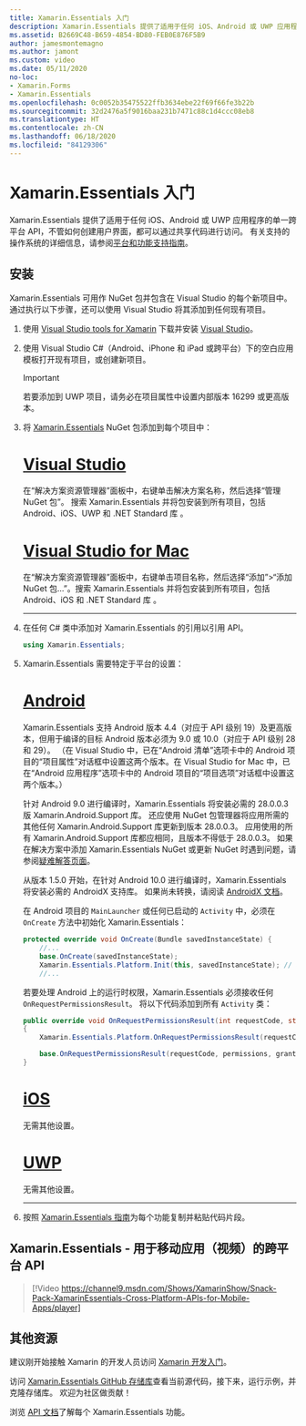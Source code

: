 ```yaml
---
title: Xamarin.Essentials 入门
description: Xamarin.Essentials 提供了适用于任何 iOS、Android 或 UWP 应用程序的单一跨平台 API，不管如何创建用户界面，都可以通过共享代码进行访问。
ms.assetid: B2669C48-B659-4854-BD80-FEB0E876F5B9
author: jamesmontemagno
ms.author: jamont
ms.custom: video
ms.date: 05/11/2020
no-loc:
- Xamarin.Forms
- Xamarin.Essentials
ms.openlocfilehash: 0c0052b35475522ffb3634ebe22f69f66fe3b22b
ms.sourcegitcommit: 32d2476a5f9016baa231b7471c88c1d4ccc08eb8
ms.translationtype: HT
ms.contentlocale: zh-CN
ms.lasthandoff: 06/18/2020
ms.locfileid: "84129306"
---
```

# <a name="get-started-with-xamarinessentials"></a>Xamarin.Essentials 入门

Xamarin.Essentials 提供了适用于任何 iOS、Android 或 UWP 应用程序的单一跨平台 API，不管如何创建用户界面，都可以通过共享代码进行访问。 有关支持的操作系统的详细信息，请参阅[平台和功能支持指南](platform-feature-support.md)。

## <a name="installation"></a>安装

Xamarin.Essentials 可用作 NuGet 包并包含在 Visual Studio 的每个新项目中。 通过执行以下步骤，还可以使用 Visual Studio 将其添加到任何现有项目。

1. 使用 [Visual Studio tools for Xamarin](~/get-started/installation/index.md) 下载并安装 [Visual Studio](https://visualstudio.microsoft.com/)。

2. 使用 Visual Studio C#（Android、iPhone 和 iPad 或跨平台）下的空白应用模板打开现有项目，或创建新项目。

    > [!IMPORTANT]
    > 若要添加到 UWP 项目，请务必在项目属性中设置内部版本 16299 或更高版本。

3. 将 [Xamarin.Essentials](https://www.nuget.org/packages/Xamarin.Essentials/) NuGet 包添加到每个项目中：

    <!--markdownlint-disable MD023 -->
    # <a name="visual-studio"></a>[Visual Studio](#tab/windows)

    在“解决方案资源管理器”面板中，右键单击解决方案名称，然后选择“管理 NuGet 包”。 搜索 Xamarin.Essentials 并将包安装到所有项目，包括 Android、iOS、UWP 和 .NET Standard 库 。

    # <a name="visual-studio-for-mac"></a>[Visual Studio for Mac](#tab/macos)

    在“解决方案资源管理器”面板中，右键单击项目名称，然后选择“添加”>“添加 NuGet 包...”。搜索 Xamarin.Essentials 并将包安装到所有项目，包括 Android、iOS 和 .NET Standard 库 。

    -----

4. 在任何 C# 类中添加对 Xamarin.Essentials 的引用以引用 API。

    ```csharp
    using Xamarin.Essentials;
    ```

5. Xamarin.Essentials 需要特定于平台的设置：

    # <a name="android"></a>[Android](#tab/android)

    Xamarin.Essentials 支持 Android 版本 4.4（对应于 API 级别 19）及更高版本，但用于编译的目标 Android 版本必须为 9.0 或 10.0（对应于 API 级别 28 和 29）。 （在 Visual Studio 中，已在“Android 清单”选项卡中的 Android 项目的“项目属性”对话框中设置这两个版本。在 Visual Studio for Mac 中，已在“Android 应用程序”选项卡中的 Android 项目的“项目选项”对话框中设置这两个版本。）

    针对 Android 9.0 进行编译时，Xamarin.Essentials 将安装必需的 28.0.0.3 版 Xamarin.Android.Support 库。 还应使用 NuGet 包管理器将应用所需的其他任何 Xamarin.Android.Support 库更新到版本 28.0.0.3。 应用使用的所有 Xamarin.Android.Support 库都应相同，且版本不得低于 28.0.0.3。 如果在解决方案中添加 Xamarin.Essentials NuGet 或更新 NuGet 时遇到问题，请参阅[疑难解答页面](troubleshooting.md)。

    从版本 1.5.0 开始，在针对 Android 10.0 进行编译时，Xamarin.Essentials 将安装必需的 AndroidX 支持库。 如果尚未转换，请阅读 [AndroidX 文档](https://docs.microsoft.com/xamarin/android/platform/androidx)。

    在 Android 项目的 `MainLauncher` 或任何已启动的 `Activity` 中，必须在 `OnCreate` 方法中初始化 Xamarin.Essentials：

    ```csharp
    protected override void OnCreate(Bundle savedInstanceState) {
        //...
        base.OnCreate(savedInstanceState);
        Xamarin.Essentials.Platform.Init(this, savedInstanceState); // add this line to your code, it may also be called: bundle
        //...
    ```

    若要处理 Android 上的运行时权限，Xamarin.Essentials 必须接收任何 `OnRequestPermissionsResult`。 将以下代码添加到所有 `Activity` 类：

    ```csharp
    public override void OnRequestPermissionsResult(int requestCode, string[] permissions, Android.Content.PM.Permission[] grantResults)
    {
        Xamarin.Essentials.Platform.OnRequestPermissionsResult(requestCode, permissions, grantResults);

        base.OnRequestPermissionsResult(requestCode, permissions, grantResults);
    }
    ```

    # <a name="ios"></a>[iOS](#tab/ios)

    无需其他设置。

    # <a name="uwp"></a>[UWP](#tab/uwp)

    无需其他设置。

    -----

6. 按照 [Xamarin.Essentials 指南](index.md)为每个功能复制并粘贴代码片段。

## <a name="xamarinessentials---cross-platform-apis-for-mobile-apps-video"></a>Xamarin.Essentials - 用于移动应用（视频）的跨平台 API

> [!Video https://channel9.msdn.com/Shows/XamarinShow/Snack-Pack-XamarinEssentials-Cross-Platform-APIs-for-Mobile-Apps/player]

## <a name="other-resources"></a>其他资源

建议刚开始接触 Xamarin 的开发人员访问 [Xamarin 开发入门](~/cross-platform/getting-started/index.md)。

访问 [Xamarin.Essentials GitHub 存储库](https://github.com/xamarin/Essentials)查看当前源代码，接下来，运行示例，并克隆存储库。 欢迎为社区做贡献！

浏览 [API 文档](xref:Xamarin.Essentials)了解每个 Xamarin.Essentials 功能。
